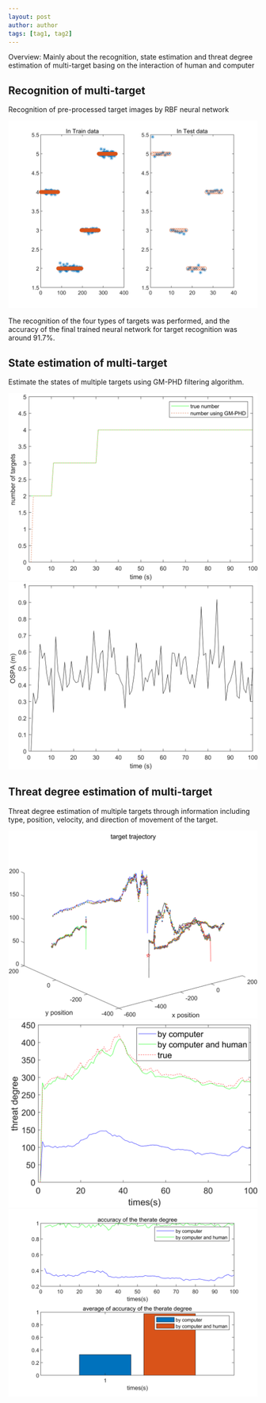 ```yaml
---
layout: post
author: author
tags: [tag1, tag2]
---
```


Overview: Mainly about the recognition, state estimation and threat degree estimation of multi-target basing on the interaction of human and computer 

## Recognition of multi-target 

Recognition of pre-processed target images by RBF neural network

![Fig 1. Neural network recognition results](/assets/images/project/p01/img.png)

The recognition of the four types of targets was performed, and the accuracy of the final trained neural network for target recognition was around 91.7%.


## State estimation of multi-target

Estimate the states of multiple targets using GM-PHD filtering algorithm.

![Fig 2. Number of targets ](/assets/images/project/p01/img_2.png)
![Fig 3. OSPA](/assets/images/project/p01/img_3.png)


## Threat degree estimation of multi-target

Threat degree estimation of multiple targets through information including type, position, velocity, and direction of movement of the target.

![Fig 5. Threat degree](/assets/images/project/p01/img_4.png)
![](/assets/images/project/p01/img_5.png)
![Fig 6. Accuracy of threat degree](/assets/images/project/p01/img_6.png)

